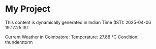 # My Project

This content is dynamically generated in Indian Time (IST): 2025-04-06 19:17:25 IST


Current Weather in Coimbatore:
Temperature: 27.88 °C
Condition: thunderstorm
